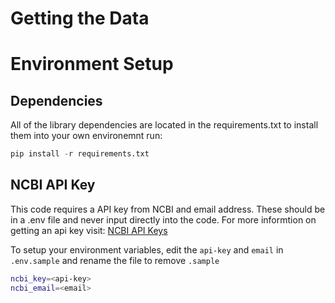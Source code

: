 # Getting the Data


# Environment Setup  
## Dependencies 
All of the library dependencies are located in the requirements.txt to install them into your own environemnt run:  
```python
pip install -r requirements.txt
```

## NCBI API Key
This code requires a API key from NCBI and email address. These should be in a .env file and never input directly into the code. 
For more informtion on getting an api key visit: [NCBI API Keys](https://support.nlm.nih.gov/kbArticle/?pn=KA-05317)

To setup your environment variables, edit the `api-key` and `email` in `.env.sample` and rename the file to remove `.sample`

```bash
ncbi_key=<api-key>
ncbi_email=<email>
```